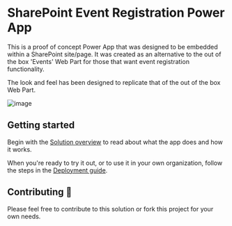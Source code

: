 # SharePoint Event Registration Power App
This is a proof of concept Power App that was designed to be embedded within a SharePoint site/page. It was created as an alternative to the out of the box 'Events' Web Part for those that want event registration functionality.

The look and feel has been designed to replicate that of the out of the box Web Part.

![image](https://user-images.githubusercontent.com/12395485/130237967-627e66c6-9ad3-4991-b14a-ced7e1207f21.png)

## Getting started

Begin with the [Solution overview](https://github.com/OfficeDev/microsoft-teams-apps-requestateam/wiki/Solution-overview) to read about what the app does and how it works.

When you're ready to try it out, or to use it in your own organization, follow the steps in the [Deployment guide](https://github.com/OfficeDev/microsoft-teams-apps-requestateam/wiki/Deployment-guide).

## Contributing 💖

Please feel free to contribute to this solution or fork this project for your own needs.
